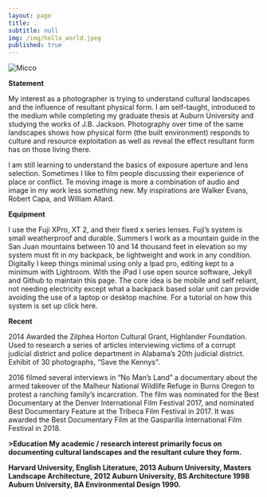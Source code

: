 ```yaml
---
layout: page
title: .
subtitle: null
img: /img/hello_world.jpeg
published: true
---
```


<img src="https://jonbcarroll.s3.us-east-2.amazonaws.com/witness.jpg" alt="Micco">

<br  />
<p>
<strong>Statement</strong>
<p>My interest as a photographer is trying to understand cultural landscapes and the influence of resultant physical form. I am self-taught, introduced to the medium while completing my graduate thesis at Auburn University and studying the works of J.B. Jackson. Photography over time of the same landscapes shows how physical form (the built environment) responds to culture and resource exploitation as well as reveal the effect resultant form has on those living there.

<p>l am still learning to understand the basics of exposure aperture and lens selection. Sometimes I like to film people discussing their experience of place or conflict. Te moving image is more a combination of audio and image in my work less something new.  My inspirations are Walker Evans, Robert Capa, and William Allard. 

  <br  />
<p>
<strong>Equipment</strong> 
 <p>I use the Fuji XPro, XT 2, and their fixed x series lenses. Fuji’s system is small weatherproof and durable. Summers I work as a mountain guide in the San Juan mountains between 10 and 14 thousand feet in elevation so my system must fit in my backpack, be lightweight and work in any condition.
Digitally I keep things minimal using only a Ipad pro, editing kept to a minimum with Lightroom. With the iPad I use open source software, Jekyll and Github to maintain this page. The core idea is be mobile and self reliant, not needing electricity except what a backpack based solar unit can provide avoiding the use of a laptop or desktop machine.
For a tutorial on how this system is set up click here.

   <br  />
<p>
<strong>Recent</strong>
<p>2014 Awarded the Zilphea Horton Cultural Grant, Highlander Foundation. Used to research a series of articles interviewing victims of a corrupt judicial district and police department in Alabama’s 20th judicial district. Exhibit of 30 photographs, “Save the Kennys”.
<p>2016 filmed several interviews in “No Man’s Land” a documentary about the armed takeover of the Malheur National Wildlife Refuge in Burns Oregon to protest a ranching family’s incarcration. The film was nominated for the Best Documentary at the Denver International Film Festival 2017, and nominated Best Documentary Feature at the Tribeca Film Festival in 2017. It was awarded the Best Documentary Film at the Gasparilla International Film Festival in 2018. 

  <br  />
<p>
<strong>>Education<strong/>
  My academic / research interest primarily focus on documenting cultural landscapes and the resultant culure they form.
<p>Harvard University, English Literature, 2013
Auburn University, Masters Landscape Architecture, 2012
Auburn University, BS Architecture 1998
Auburn University, BA Environmental Design 1990.
